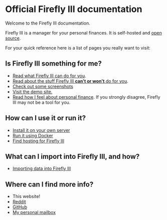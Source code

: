 # Official Firefly III documentation

Welcome to the Firefly III documentation.

Firefly III is a manager for your personal finances. It is self-hosted and [open source](https://github.com/firefly-iii/firefly-iii).

For your quick reference here is a list of pages you really want to visit:

## Is Firefly III something for me?

- [Read what Firefly III can do for you](about/introduction.md).
- [Read about the stuff Firefly III **can't or won't** do for you](about/what-its-not.md).
- [Check out some screenshots](about/screenshots.md)
- [Visit the demo site.](https://demo.firefly-iii.org/)
- [Read how I feel about personal finance](about/personal-finances.md). If you strongly disagree, Firefly III may not be a tool for you.

## How can I use it or run it?

- [Install it on your own server](installation/self_hosted.md)
- [Run it using Docker](installation/docker.md)
- [Find hosting for Firefly III](installation/third_parties.md)

## What can I import into Firefly III, and how?

- [Importing data into Firefly III](import/introduction.md)

## Where can I find more info?

- This website!
- [Reddit](https://old.reddit.com/r/FireflyIII/)
- [GitHub](https://github.com/firefly-iii/firefly-iii/)
- [My personal mailbox](mailto:james@firefly-iii.org)
